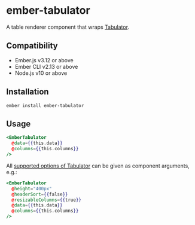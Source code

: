 ember-tabulator
==============================================================================

A table renderer component that wraps [Tabulator](http://tabulator.info/).


Compatibility
------------------------------------------------------------------------------

* Ember.js v3.12 or above
* Ember CLI v2.13 or above
* Node.js v10 or above


Installation
------------------------------------------------------------------------------

```
ember install ember-tabulator
```


Usage
------------------------------------------------------------------------------

```hbs
<EmberTabulator
  @data={{this.data}}
  @columns={{this.columns}}
/>
```

All [supported options of Tabulator](http://tabulator.info/docs/4.7/options) can be given as component arguments, e.g.:

```hbs
<EmberTabulator
  @height="400px"
  @headerSort={{false}}
  @resizableColumns={{true}}
  @data={{this.data}}
  @columns={{this.columns}}
/>
```
